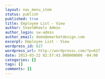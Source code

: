 ```yaml
---
layout: nav_menu_item
status: publish
published: true
title: Employee List - View
author: SteelWheels Admin
author_login: sw-admin
author_email: demo@emarketdesign.com
excerpt: Employee List - View
wordpress_id: 627
wordpress_url: http://wordpressc.com/?p=627
date: 2013-03-22 02:57:43.000000000 -04:00
categories: []
tags: []
comments: []
---
```



